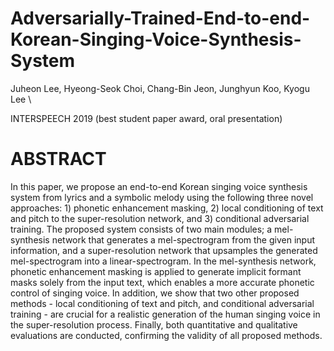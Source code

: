 # Adversarially-Trained-End-to-end-Korean-Singing-Voice-Synthesis-System
Juheon Lee, Hyeong-Seok Choi, Chang-Bin Jeon, Junghyun Koo, Kyogu Lee \\

INTERSPEECH 2019 (best student paper award, oral presentation)


# ABSTRACT
In this paper, we propose an end-to-end Korean singing voice synthesis system from lyrics and a symbolic melody using the following three novel approaches: 1) phonetic enhancement masking, 2) local conditioning of text and pitch to the super-resolution network, and 3) conditional adversarial training. The proposed system consists of two main modules; a mel-synthesis network that generates a mel-spectrogram from the given input information, and a super-resolution network that upsamples the generated mel-spectrogram into a linear-spectrogram. In the mel-synthesis network, phonetic enhancement masking is applied to generate implicit formant masks solely from the input text, which enables a more accurate phonetic control of singing voice.
In addition, we show that two other proposed methods - local conditioning of text and pitch, and conditional adversarial training - are crucial for a realistic generation of the human singing voice in the super-resolution process. Finally, both quantitative and qualitative evaluations are conducted, confirming the validity of all proposed methods.
